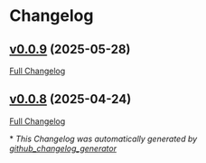 # Changelog

## [v0.0.9](https://github.com/NASA-PDS/nucleus-tools-java/tree/v0.0.9) (2025-05-28)

[Full Changelog](https://github.com/NASA-PDS/nucleus-tools-java/compare/v0.0.8...v0.0.9)

## [v0.0.8](https://github.com/NASA-PDS/nucleus-tools-java/tree/v0.0.8) (2025-04-24)

[Full Changelog](https://github.com/NASA-PDS/nucleus-tools-java/compare/a2fdba189d61b91dffb728ee4c3dfca6d07a8421...v0.0.8)



\* *This Changelog was automatically generated by [github_changelog_generator](https://github.com/github-changelog-generator/github-changelog-generator)*
